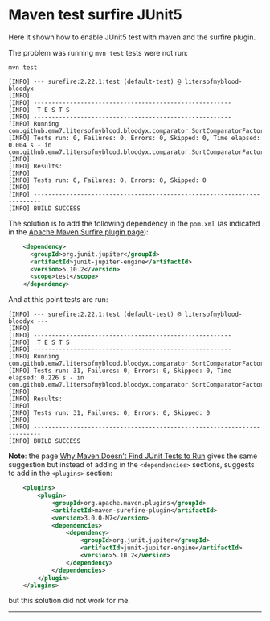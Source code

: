 # Maven test surfire JUnit5

Here it shown how to enable JUnit5 test with maven and the surfire plugin.

The problem was running `mvn test` tests were not run:

```shell
mvn test

[INFO] --- surefire:2.22.1:test (default-test) @ litersofmyblood-bloodyx ---
[INFO] 
[INFO] -------------------------------------------------------
[INFO]  T E S T S
[INFO] -------------------------------------------------------
[INFO] Running com.github.emw7.litersofmyblood.bloodyx.comparator.SortComparatorFactoryTests
[INFO] Tests run: 0, Failures: 0, Errors: 0, Skipped: 0, Time elapsed: 0.004 s - in com.github.emw7.litersofmyblood.bloodyx.comparator.SortComparatorFactoryTests
[INFO] 
[INFO] Results:
[INFO] 
[INFO] Tests run: 0, Failures: 0, Errors: 0, Skipped: 0
[INFO] 
[INFO] ------------------------------------------------------------------------
[INFO] BUILD SUCCESS
```

The solution is to add the following dependency in the `pom.xml` (as indicated in the [Apache Maven Surfire plugin page](https://maven.apache.org/surefire/maven-surefire-plugin/examples/junit-platform.html)):

```xml
    <dependency>
      <groupId>org.junit.jupiter</groupId>
      <artifactId>junit-jupiter-engine</artifactId>
      <version>5.10.2</version>
      <scope>test</scope>
    </dependency>
```

And at this point tests are run:

```shell
[INFO] --- surefire:2.22.1:test (default-test) @ litersofmyblood-bloodyx ---
[INFO] 
[INFO] -------------------------------------------------------
[INFO]  T E S T S
[INFO] -------------------------------------------------------
[INFO] Running com.github.emw7.litersofmyblood.bloodyx.comparator.SortComparatorFactoryTests
[INFO] Tests run: 31, Failures: 0, Errors: 0, Skipped: 0, Time elapsed: 0.226 s - in com.github.emw7.litersofmyblood.bloodyx.comparator.SortComparatorFactoryTests
[INFO] 
[INFO] Results:
[INFO] 
[INFO] Tests run: 31, Failures: 0, Errors: 0, Skipped: 0
[INFO] 
[INFO] ------------------------------------------------------------------------
[INFO] BUILD SUCCESS
```

**Note**: the page [Why Maven Doesn’t Find JUnit Tests to Run](https://www.baeldung.com/maven-cant-find-junit-tests#incorrect-dependencies) gives the same suggestion but instead of adding in the `<dependencies>` sections, suggests to add in the `<plugins>` section:

```xml
    <plugins>
        <plugin>
            <groupId>org.apache.maven.plugins</groupId>
            <artifactId>maven-surefire-plugin</artifactId>
            <version>3.0.0-M7</version>
            <dependencies>
                <dependency>
                    <groupId>org.junit.jupiter</groupId>
                    <artifactId>junit-jupiter-engine</artifactId>
                    <version>5.10.2</version>
                </dependency>
            </dependencies>
        </plugin>
    </plugins>
```

but this solution did not work for me.

---
